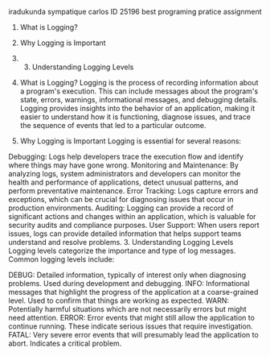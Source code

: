 iradukunda sympatique carlos
ID 25196
best programing pratice  assignment

1. What is Logging?
2. Why Logging is Important
3. 3. Understanding Logging Levels
  


   
1. What is Logging?
Logging is the process of recording information about a program's execution. This can include messages about the program's state, errors, warnings, informational messages, and debugging details. Logging provides insights into the behavior of an application, making it easier to understand how it is functioning, diagnose issues, and trace the sequence of events that led to a particular outcome.

2. Why Logging is Important
Logging is essential for several reasons:

Debugging: Logs help developers trace the execution flow and identify where things may have gone wrong.
Monitoring and Maintenance: By analyzing logs, system administrators and developers can monitor the health and performance of applications, detect unusual patterns, and perform preventative maintenance.
Error Tracking: Logs capture errors and exceptions, which can be crucial for diagnosing issues that occur in production environments.
Auditing: Logging can provide a record of significant actions and changes within an application, which is valuable for security audits and compliance purposes.
User Support: When users report issues, logs can provide detailed information that helps support teams understand and resolve problems.
3. Understanding Logging Levels
Logging levels categorize the importance and type of log messages. Common logging levels include:

DEBUG: Detailed information, typically of interest only when diagnosing problems. Used during development and debugging.
INFO: Informational messages that highlight the progress of the application at a coarse-grained level. Used to confirm that things are working as expected.
WARN: Potentially harmful situations which are not necessarily errors but might need attention.
ERROR: Error events that might still allow the application to continue running. These indicate serious issues that require investigation.
FATAL: Very severe error events that will presumably lead the application to abort. Indicates a critical problem.
